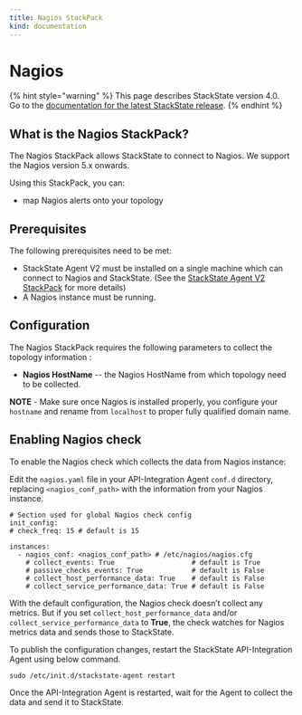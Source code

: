```yaml
---
title: Nagios StackPack
kind: documentation
---
```


# Nagios

{% hint style="warning" %}
This page describes StackState version 4.0.  
Go to the [documentation for the latest StackState release](https://docs.stackstate.com/).
{% endhint %}

## What is the Nagios StackPack?

The Nagios StackPack allows StackState to connect to Nagios. We support the Nagios version 5.x onwards.

Using this StackPack, you can:

* map Nagios alerts onto your topology

## Prerequisites

The following prerequisites need to be met:

* StackState Agent V2 must be installed on a single machine which can connect to Nagios and StackState. \(See the [StackState Agent V2 StackPack](agent.md) for more details\)
* A Nagios instance must be running.

## Configuration

The Nagios StackPack requires the following parameters to collect the topology information :

* **Nagios HostName** -- the Nagios HostName from which topology need to be collected.

**NOTE** - Make sure once Nagios is installed properly, you configure your `hostname` and rename from `localhost` to proper fully qualified domain name.

## Enabling Nagios check

To enable the Nagios check which collects the data from Nagios instance:

Edit the `nagios.yaml` file in your API-Integration Agent `conf.d` directory, replacing `<nagios_conf_path>` with the information from your Nagios instance.

```text
# Section used for global Nagios check config
init_config:
# check_freq: 15 # default is 15

instances:
  - nagios_conf: <nagios_conf_path> # /etc/nagios/nagios.cfg
    # collect_events: True                   # default is True
    # passive_checks_events: True            # default is False
    # collect_host_performance_data: True    # default is False
    # collect_service_performance_data: True # default is False
```

With the default configuration, the Nagios check doesn’t collect any metrics. But if you set `collect_host_performance_data` and/or `collect_service_performance_data` to **True**, the check watches for Nagios metrics data and sends those to StackState.

To publish the configuration changes, restart the StackState API-Integration Agent using below command.

```text
sudo /etc/init.d/stackstate-agent restart
```

Once the API-Integration Agent is restarted, wait for the Agent to collect the data and send it to StackState.

